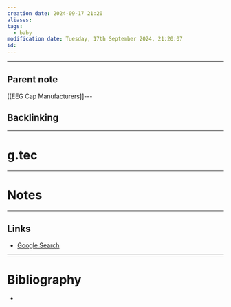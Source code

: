 ```yaml
---
creation date: 2024-09-17 21:20
aliases: 
tags:
  - baby
modification date: Tuesday, 17th September 2024, 21:20:07
id:
---
```

---

## Parent note
[[EEG Cap Manufacturers]]---
## Backlinking


---
# g.tec


---
# Notes


---
## Links
- [Google Search](https://www.google.com/search?q=g.tec)

---
# Bibliography
+ 